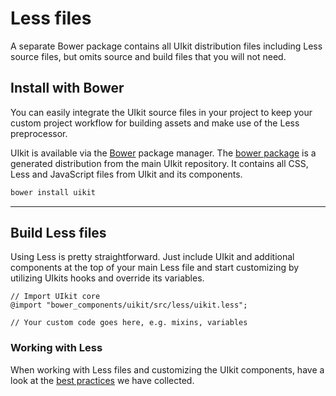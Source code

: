 # Less files

<p class="uk-text-lead">A separate Bower package contains all UIkit distribution files including Less source files, but omits source and build files that you will not need.</p>

## Install with Bower

You can easily integrate the UIkit source files in your project to keep your custom project workflow for building assets and make use of the Less preprocessor.

UIkit is available via the [Bower](http://bower.io/) package manager. The [bower package](https://github.com/uikit/bower-uikit) is a generated distribution from the main UIkit repository. It contains all CSS, Less and JavaScript files from UIkit and its components.

```sh
bower install uikit
```

***

## Build Less files

Using Less is pretty straightforward. Just include UIkit and additional components at the top of your main Less file and start customizing by utilizing UIkits hooks and override its variables.

```
// Import UIkit core
@import "bower_components/uikit/src/less/uikit.less";

// Your custom code goes here, e.g. mixins, variables
```

### Working with Less

When working with Less files and customizing the UIkit components, have a look at the [best practices](theme.md#best-practices) we have collected.
